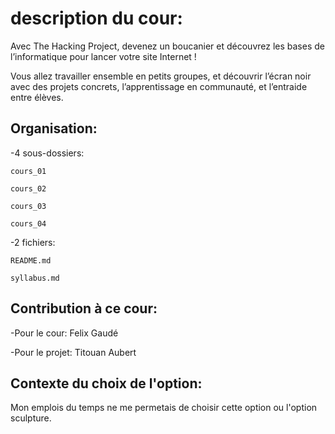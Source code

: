 #  description du cour:


Avec The Hacking Project, devenez un boucanier et découvrez les bases de l’informatique pour lancer votre site Internet !

Vous allez travailler ensemble en petits groupes, et découvrir l’écran noir avec des projets concrets, l’apprentissage en communauté, et l’entraide entre élèves.

## Organisation:

-4 sous-dossiers:

    cours_01

    cours_02

    cours_03

    cours_04

-2 fichiers:

    README.md
    
    syllabus.md

## Contribution à ce cour:
-Pour le cour: Felix Gaudé

-Pour le projet: Titouan Aubert

## Contexte du choix de l'option:
Mon emplois du temps ne me permetais de choisir cette option ou l'option sculpture.
